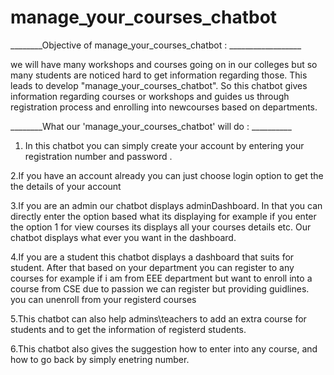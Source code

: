 # manage_your_courses_chatbot

  ________Objective of manage_your_courses_chatbot : __________________
             
   we will have many workshops and courses going on in our colleges but so many students are noticed hard to get information regarding those. This leads to develop "manage_your_courses_chatbot". So this chatbot gives information regarding courses or workshops and guides us through registration process and enrolling into newcourses based on departments.
   
   ________What our 'manage_your_courses_chatbot' will do : __________
   
  1. In this chatbot you can simply create your account by entering your registration number and password .
   
   2.If you have an account already you can just choose login option to get the the details of your account
   
   3.If you are an admin our chatbot displays adminDashboard. In that you can directly enter the option based what its displaying for          example if you enter the option 1 for view courses its displays all your courses details etc. Our chatbot displays what ever you want      in the dashboard.
   
   4.If you are a student this chatbot displays a dashboard that suits for student. After that based on your department you can register        to any courses for example if i am from EEE department  but want to enroll into a course from CSE due to passion we can register but      providing guidlines. you can unenroll from your registerd courses
   
   5.This chatbot can also help admins\teachers to add an extra course for students and to get the information of registerd students.
   
   6.This chatbot also gives the suggestion how to enter into any course, and how to go back by simply enetring number.
